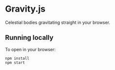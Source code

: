 # Gravity.js

Celestial bodies gravitating straight in your browser.

## Running locally

To open in your browser:

```
npm install
npm start
```
